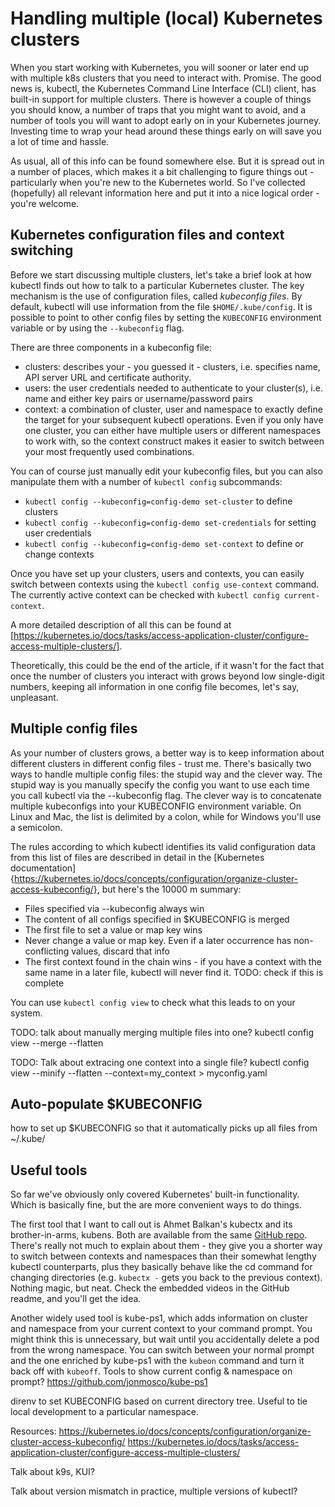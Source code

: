 # Handling multiple (local) Kubernetes clusters

When you start working with Kubernetes, you will sooner or later end up with multiple k8s clusters that you need to interact with. Promise. The good news is, kubectl, the Kubernetes Command Line Interface (CLI) client, has built-in support for multiple clusters. There is however a couple of things you should know, a number of traps that you might want to avoid, and a number of tools you will want to adopt early on in your Kubernetes journey. Investing time to wrap your head around these things early on will save you a lot of time and hassle. 

As usual, all of this info can be found somewhere else. But it is spread out in a number of places, which makes it a bit challenging to figure things out - particularly when you're new to the Kubernetes world. So I've collected (hopefully) all relevant information here and put it into a nice logical order - you're welcome.  

## Kubernetes configuration files and context switching

Before we start discussing multiple clusters, let's take a brief look at how kubectl finds out how to talk to a particular Kubernetes cluster. The key mechanism is the use of configuration files, called _kubeconfig files_. By default, kubectl will use information from the file `$HOME/.kube/config`. It is possible to point to other config files by setting the `KUBECONFIG` environment variable or by using the `--kubeconfig` flag. 

There are three components in a kubeconfig file:
* clusters: describes your - you guessed it - clusters, i.e. specifies name, API server URL and certificate authority. 
* users: the user credentials needed to authenticate to your cluster(s), i.e. name and either key pairs or username/password pairs
* context: a combination of cluster, user and namespace to exactly define the target for your subsequent kubectl operations. Even if you only have one cluster, you can either have multiple users or different namespaces to work with, so the context construct makes it easier to switch between your most frequently used combinations. 

You can of course just manually edit your kubeconfig files, but you can also manipulate them with a number of `kubectl config` subcommands:
* `kubectl config --kubeconfig=config-demo set-cluster` to define clusters
* `kubectl config --kubeconfig=config-demo set-credentials` for setting user credentials
* `kubectl config --kubeconfig=config-demo set-context` to define or change contexts

Once you have set up your clusters, users and contexts, you can easily switch between contexts using the `kubectl config use-context` command. The currently active context can be checked with `kubectl config current-context`. 

A more detailed description of all this can be found at [https://kubernetes.io/docs/tasks/access-application-cluster/configure-access-multiple-clusters/]. 

Theoretically, this could be the end of the article, if it wasn't for the fact that once the number of clusters you interact with grows beyond low single-digit numbers, keeping all information in one config file becomes, let's say, unpleasant. 

## Multiple config files

As your number of clusters grows, a better way is to keep information about different clusters in different config files - trust me. There's basically two ways to handle multiple config files: the stupid way and the clever way. The stupid way is you manually specify the config you want to use each time you call kubectl via the --kubeconfig flag. The clever way is to concatenate multiple kubeconfigs into your KUBECONFIG environment variable. On Linux and Mac, the list is delimited by a colon, while for Windows you'll use a semicolon. 

The rules according to which kubectl identifies its valid configuration data from this list of files are described in detail in the [Kubernetes documentation]{https://kubernetes.io/docs/concepts/configuration/organize-cluster-access-kubeconfig/}, but here's the 10000 m summary:
* Files specified via --kubeconfig always win
* The content of all configs specified in $KUBECONFIG is merged
* The first file to set a value or map key wins
* Never change a value or map key. Even if a later occurrence has non-conflicting values, discard that info
* The first context found in the chain wins - if you have a context with the same name in a later file, kubectl will never find it. 
TODO: check if this is complete

You can use `kubectl config view` to check what this leads to on your system.

TODO: talk about manually merging multiple files into one? 
kubectl config view --merge --flatten

TODO: Talk about extracing one context into a single file?
kubectl config view --minify --flatten --context=my_context > myconfig.yaml

## Auto-populate $KUBECONFIG

how to set up $KUBECONFIG so that it automatically picks up all files from ~/.kube/

## Useful tools

So far we've obviously only covered Kubernetes' built-in functionality. Which is basically fine, but the are more convenient ways to do things. 

The first tool that I want to call out is Ahmet Balkan's kubectx and its brother-in-arms, kubens. Both are available from the same [GitHub repo](https://github.com/ahmetb). There's really not much to explain about them - they give you a shorter way to switch between contexts and namespaces than their somewhat lengthy kubectl counterparts, plus they basically behave like the cd command for changing directories (e.g. `kubectx -` gets you back to the previous context). Nothing magic, but neat. Check the embedded videos in the GitHub readme, and you'll get the idea. 

Another widely used tool is kube-ps1, which adds information on cluster and namespace from your current context to your command prompt. You might think this is unnecessary, but wait until you accidentally delete a pod from the wrong namespace. You can switch between your normal prompt and the one enriched by kube-ps1 with the `kubeon` command and turn it back off with `kubeoff`. 
Tools to show current config & namespace on prompt?
https://github.com/jonmosco/kube-ps1 

direnv to set KUBECONFIG based on current directory tree. Useful to tie local development to a particular namespace. 

Resources: 
https://kubernetes.io/docs/concepts/configuration/organize-cluster-access-kubeconfig/
https://kubernetes.io/docs/tasks/access-application-cluster/configure-access-multiple-clusters/ 

Talk about k9s, KUI?

Talk about version mismatch in practice, multiple versions of kubectl?